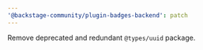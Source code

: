 ```yaml
---
'@backstage-community/plugin-badges-backend': patch
---
```


Remove deprecated and redundant `@types/uuid` package.
